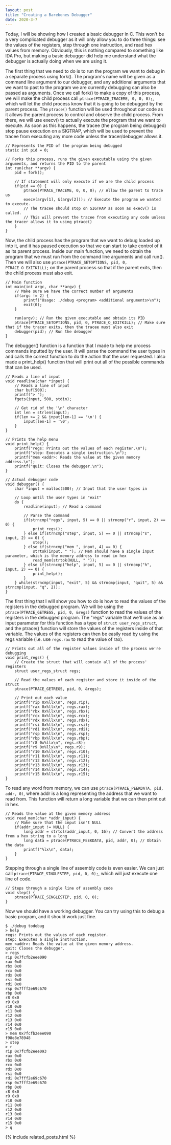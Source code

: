 ```yaml
---
layout: post
title: "Creating a Barebones Debugger"
date: 2020-3-7
---
```


Today, I will be showing how I created a basic debugger in C. This won't be a very complicated debugger as it will only allow you to do three things: see the values of the registers, step through one instruction, and read hex values from memory. Obviously, this is nothing compared to something like IDA Pro, but making a basic debugger did help me understand what the debugger is actually doing when we are using it.

The first thing that we need to do is to run the program we want to debug in a separate process using fork(). The program's name will be given as a command line argument to our debugger, and any additional arguments that we want to past to the program we are currently debugging can also be passed as arguments. Once we call fork() to make a copy of this process, we will make the child process call `ptrace(PTRACE_TRACEME, 0, 0, 0);`, which will let the child process know that it is going to be debugged by the parent process. The `ptrace()` function will be used throughout our code as it allows the parent process to control and observe the child process. From there, we will use execv() to actually execute the program that we want to execute. As soon as this happens, the tracee (the program being debugged) stop pause execution on a SIGTRAP, which will be used to prevent the tracee from executing any more code unless the tracer/debugger allows it.

```
// Represents the PID of the program being debugged
static int pid = 0;

// Forks this process, runs the given executable using the given arguments, and returns the PID to the parent
int run(char **argv) {
    pid = fork();

    // If statement will only execute if we are the child process
    if(pid == 0) {
        ptrace(PTRACE_TRACEME, 0, 0, 0); // Allow the parent to trace us
        execv(argv[1], &(argv[2])); // Execute the program we wanted to execute.
        // The tracee should stop on SIGTRAP as soon as execv() is called.
        // This will prevent the tracee from executing any code unless the tracer allows it to using ptrace()
    }
}
```

Now, the child process has the program that we want to debug loaded up into it, and it has paused execution so that we can start to take control of it as its parent process. Inside our main function, we need to obtain the program that we must run from the command line arguments and call run(). Then we will also use `ptrace(PTRACE_SETOPTIONS, pid, 0, PTRACE_O_EXITKILL);` on the parent process so that if the parent exits, then the child process must also exit.

```
// Main function
int main(int argc, char **argv) {
    // Make sure we have the correct number of arguments
    if(argc != 2) {
        printf("Usage: ./debug <program> <additional arguments>\n");
        exit(0);
    }

    run(argv); // Run the given executable and obtain its PID
    ptrace(PTRACE_SETOPTIONS, pid, 0, PTRACE_O_EXITKILL); // Make sure that if the tracer exits, then the tracee must also exit
    debugger(pid); // Run the debugger
}
```

The debugger() function is a function that I made to help me process commands inputted by the user. It will parse the command the user types in and calls the correct function to do the action that the user requested. I also made a print_help() function that will print out all of the possible commands that can be used.

```
// Reads a line of input
void readline(char *input) {
    // Reads a line of input
    char buf[500];
    printf("> ");
    fgets(input, 500, stdin);

    // Get rid of the '\n' character
    int len = strlen(input);
    if(len >= 2 && input[len-1] == '\n') {
        input[len-1] = '\0';
    }
}

// Prints the help menu
void print_help() {
    printf("regs: Prints out the values of each register.\n");
    printf("step: Executes a single instruction.\n");
    printf("mem <addr>: Reads the value at the given memory address.\n");
    printf("quit: Closes the debugger.\n");
}

// Actual debugger code
void debugger() {
    char *input = malloc(500); // Input that the user types in

    // Loop until the user types in "exit"
    do {
        readline(input); // Read a command

        // Parse the command
        if(strncmp("regs", input, 5) == 0 || strncmp("r", input, 2) == 0) {
            print_regs();
        } else if(strncmp("step", input, 5) == 0 || strncmp("s", input, 2) == 0) {
            step();
        } else if(strncmp("mem ", input, 4) == 0) {
            strtok(input, " "); // Mem should have a single input parameter, which is the memory address to read in hex
            read_mem(strtok(NULL, " "));
        } else if(strncmp("help", input, 5) == 0 || strncmp("h", input, 2) == 0) {
            print_help();
        }
    } while(strncmp(input, "exit", 5) && strncmp(input, "quit", 5) && strncmp(input, "q", 2));
}
```

The first thing that I will show you how to do is how to read the values of the registers in the debugged program. We will be using the `ptrace(PTRACE_GETREGS, pid, 0, &regs)` function to read the values of the registers in the debugged program. The "regs" variable that we'll use as an input parameter for this function has a type of `struct user_regs_struct`, and the ptrace() function will store the values of the registers inside of that variable. The values of the registers can then be easily read by using the regs variable (i.e. use `regs.rax` to read the value of rax).

```
// Prints out all of the register values inside of the process we're debugging
void print_regs() {
    // Create the struct that will contain all of the process' registers
    struct user_regs_struct regs;

    // Read the values of each register and store it inside of the struct
    ptrace(PTRACE_GETREGS, pid, 0, &regs);

    // Print out each value
    printf("rip 0x%llx\n", regs.rip);
    printf("rax 0x%llx\n", regs.rax);
    printf("rbx 0x%llx\n", regs.rbx);
    printf("rcx 0x%llx\n", regs.rcx);
    printf("rdx 0x%llx\n", regs.rdx);
    printf("rsi 0x%llx\n", regs.rsi);
    printf("rdi 0x%llx\n", regs.rdi);
    printf("rsp 0x%llx\n", regs.rsp);
    printf("rbp 0x%llx\n", regs.rbp);
    printf("r8 0x%llx\n", regs.r8);
    printf("r9 0x%llx\n", regs.r9);
    printf("r10 0x%llx\n", regs.r10);
    printf("r11 0x%llx\n", regs.r11);
    printf("r12 0x%llx\n", regs.r12);
    printf("r13 0x%llx\n", regs.r13);
    printf("r14 0x%llx\n", regs.r14);
    printf("r15 0x%llx\n", regs.r15);
}
```

To read any word from memory, we can use `ptrace(PTRACE_PEEKDATA, pid, addr, 0)`, where addr is a long representing the address that we want to read from. This function will return a long variable that we can then print out in hex.

```
// Reads the value at the given memory address
void read_mem(char *addr_input) {
    // Make sure that the input isn't NULL
    if(addr_input != NULL) {
        long addr = strtol(addr_input, 0, 16); // Convert the address from a hex string to a long
        long data = ptrace(PTRACE_PEEKDATA, pid, addr, 0); // Obtain the data
        printf("%lx\n", data);
    }
}
```

Stepping through a single line of assembly code is even easier. We can just call `ptrace(PTRACE_SINGLESTEP, pid, 0, 0);`, which will just execute one line of code.
```
// Steps through a single line of assembly code
void step() {
    ptrace(PTRACE_SINGLESTEP, pid, 0, 0);
}

```

Now we should have a working debugger. You can try using this to debug a basic program, and it should work just fine.
```
$ ./debug todebug
> help
regs: Prints out the values of each register.
step: Executes a single instruction.
mem <addr>: Reads the value at the given memory address.
quit: Closes the debugger.
> regs
rip 0x7fcfb2eee090
rax 0x0
rbx 0x0
rcx 0x0
rdx 0x0
rsi 0x0
rdi 0x0
rsp 0x7fff2e69c670
rbp 0x0
r8 0x0
r9 0x0
r10 0x0
r11 0x0
r12 0x0
r13 0x0
r14 0x0
r15 0x0
> mem 0x7fcfb2eee090
f98e8e78948
> step
> r
rip 0x7fcfb2eee093
rax 0x0
rbx 0x0
rcx 0x0
rdx 0x0
rsi 0x0
rdi 0x7fff2e69c670
rsp 0x7fff2e69c670
rbp 0x0
r8 0x0
r9 0x0
r10 0x0
r11 0x0
r12 0x0
r13 0x0
r14 0x0
r15 0x0
> q
```

{% include related_posts.html %}

